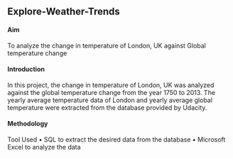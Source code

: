 ## Explore-Weather-Trends
#### Aim
To analyze the change in temperature of London, UK against Global temperature change 

#### Introduction
In this project, the change in temperature of London, UK was analyzed against the global temperature change from the year 1750 to 2013. The yearly average temperature data of London and yearly average global temperature were extracted from the database provided by Udacity.

#### Methodology
Tool Used
•	SQL to extract the desired data from the database
•	Microsoft Excel to analyze the data

